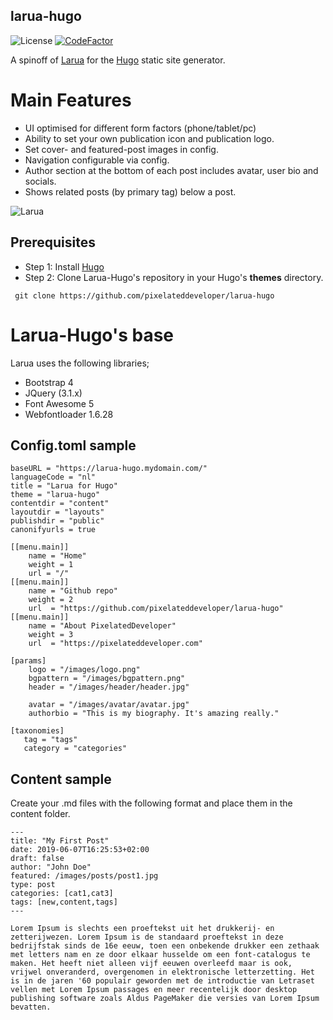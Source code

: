## larua-hugo
![License](https://img.shields.io/github/license/pixelateddeveloper/larua-hugo?style=flat-square)
[![CodeFactor](https://www.codefactor.io/repository/github/pixelateddeveloper/larua-hugo/badge)](https://www.codefactor.io/repository/github/pixelateddeveloper/larua-hugo)

A spinoff of [Larua](https://github.com/pixelateddeveloper/larua) for the [Hugo](https://gohugo.io/) static site generator. 

# Main Features
- UI optimised for different form factors (phone/tablet/pc)
- Ability to set your own publication icon and publication logo.
- Set cover- and featured-post images in config.
- Navigation configurable via config.
- Author section at the bottom of each post includes avatar, user bio and socials.
- Shows related posts (by primary tag) below a post.

![Larua](https://github.com/pixelateddeveloper/larua/raw/master/assets/screenshot-desktop.png)

## Prerequisites
- Step 1: Install [Hugo](https://gohugo.io/getting-started/installing)
- Step 2: Clone Larua-Hugo's repository in your Hugo's **themes** directory.

``` git clone https://github.com/pixelateddeveloper/larua-hugo```

# Larua-Hugo's base
Larua uses the following libraries;
- Bootstrap 4
- JQuery (3.1.x)
- Font Awesome 5
- Webfontloader 1.6.28


## Config.toml sample
```
baseURL = "https://larua-hugo.mydomain.com/"
languageCode = "nl"
title = "Larua for Hugo"
theme = "larua-hugo"
contentdir = "content"
layoutdir = "layouts"
publishdir = "public"
canonifyurls = true

[[menu.main]]
    name = "Home"
    weight = 1
    url = "/"
[[menu.main]]
    name = "Github repo"
    weight = 2
    url  = "https://github.com/pixelateddeveloper/larua-hugo"
[[menu.main]]
    name = "About PixelatedDeveloper"
    weight = 3
    url  = "https://pixelateddeveloper.com"

[params]
    logo = "/images/logo.png"
    bgpattern = "/images/bgpattern.png"
    header = "/images/header/header.jpg"

    avatar = "/images/avatar/avatar.jpg"
    authorbio = "This is my biography. It's amazing really."

[taxonomies]
   tag = "tags"
   category = "categories"
```

## Content sample
Create your .md files with the following format and place them in the content folder. 

```
---
title: "My First Post"
date: 2019-06-07T16:25:53+02:00
draft: false
author: "John Doe"
featured: /images/posts/post1.jpg
type: post
categories: [cat1,cat3]
tags: [new,content,tags]
---

Lorem Ipsum is slechts een proeftekst uit het drukkerij- en zetterijwezen. Lorem Ipsum is de standaard proeftekst in deze bedrijfstak sinds de 16e eeuw, toen een onbekende drukker een zethaak met letters nam en ze door elkaar husselde om een font-catalogus te maken. Het heeft niet alleen vijf eeuwen overleefd maar is ook, vrijwel onveranderd, overgenomen in elektronische letterzetting. Het is in de jaren '60 populair geworden met de introductie van Letraset vellen met Lorem Ipsum passages en meer recentelijk door desktop publishing software zoals Aldus PageMaker die versies van Lorem Ipsum bevatten.
```